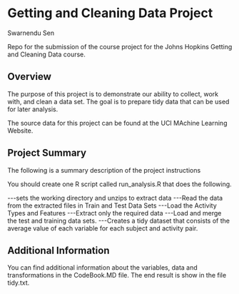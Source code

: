 Getting and Cleaning Data Project
=================================

Swarnendu Sen

Repo for the submission of the course project for the Johns Hopkins Getting and Cleaning Data course.

Overview
---------

The purpose of this project is to demonstrate our ability to collect, work with, and clean a data set. The goal is to prepare tidy data that can be used for later analysis. 

The source data for this project can be found at the UCI MAchine Learning Website.


Project Summary
---------------
The following is a summary description of the project instructions

You should create one R script called run_analysis.R that does the following.

---sets the working directory and unzips to extract data
---Read the data from the extracted files in Train and Test Data Sets
---Load the Activity Types and Features
---Extract only the required data
---Load and merge the test and training data sets.
---Creates a tidy dataset that consists of the average value of each variable for each subject and activity pair.

Additional Information
-----------------------

You can find additional information about the variables, data and transformations in the CodeBook.MD file. The end result is show in the file tidy.txt.

